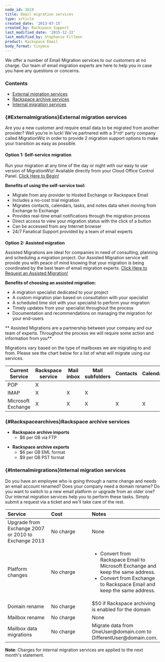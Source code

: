 ```yaml
---
node_id: 3619
title: Email migration services
type: article
created_date: '2013-07-15'
created_by: Rackspace Support
last_modified_date: '2015-12-22'
last_modified_by: Stephanie Fillmon
product: Rackspace Email
body_format: tinymce
---
```


We offer a number of Email Migration services to our customers at no
charge. Our team of email migration experts are here to help you in case
you have any questions or concerns.

### **Contents**

-   [External migration services](#Externalmigrations)
-   [Rackspace archive services](#Rackspacearchives)
-   [Internal migration services](#Internalmirgrations)

### **[](){#Externalmigrations}External migration services**

Are you a new customer and require email data to be migrated from
another provider? Well you&rsquo;re in luck! We've partnered with a 3^rd^
party company called MigrationWiz in order to provide 2 migration
support options to make your transition as easy as possible.

#### **Option 1: Self-service migration**

Run your migration at any time of the day or night with our easy to use
version of MigrationWiz! Available directly from your Cloud Office
Control Panel. [Click Here to
Begin!](https://cp.rackspace.com/Domains/Tools/Migrations)

**Benefits of using the self-service tool:**

-   Migrate from any provider to Hosted Exchange or Rackspace Email
-   Includes a no-cost trial migration
-   Migrates contacts, calendars, tasks, and notes data when moving from
    Exchange to Exchange
-   Provides real-time email notifications through the migration process
-   Direct access to view your migration status with the click of a
    button
-   Can be accessed from any Internet browser
-   24/7 Fanatical Support provided by a team of email experts

####
**Option 2: Assisted migration**

Assisted Migrations are ideal for companies in need of consulting,
planning and scheduling a migration project. Our Assisted Migration
service will provide you with peace of mind knowing that your migration
is being coordinated by the best team of email migration experts. [Click
Here to Request an Assisted
Migration!](https://cp.rackspace.com/Domains/Tools/Migrations/Assisted)

**Benefits of choosing an assisted migration:**

-   A migration specialist dedicated to your project
-   A custom migration plan based on consultation with your specialist
-   A scheduled time slot with your specialist to perform your migration
-   Timely updates from your specialist throughout the process
-   Documentation and recommendations on managing the migration for your
    end-users

\*\* Assisted Migrations are a partnership between your company and our
team of experts. Throughout the process we will require some action and
information from you\*\*

Migrations vary based on the type of mailboxes we are migrating to and
from. Please see the chart below for a list of what will migrate using
our services.

| Current Service    | Rackspace service | Mail inbox | Mail subfolders | Contacts | Calendar | Tasks | Notes |
|--------------------|-------------------|------------|-----------------|----------|----------|-------|-------|
| POP                | X                 |            |                 |          |          |       |       |
| IMAP               | X                 | X          | X               |          |          |       |       |
| Microsoft Exchange | X                 | X          | X               | X        | X        | X     | X     |





### **[](){#Rackspacearchives}Rackspace archive services**

-   **Rackspace archive imports**
    -   \$6 per GB via FTP

<!-- -->

-   **Rackspace archive exports**
    -   \$6 per GB EML format
    -   \$9 per GB PST format

### **[](){#Internalmirgrations}Internal migration services**

Do you have an employee who is going through a name change and needs an
email account renamed? Does your company need a domain rename? Do you
want to switch to a new email platform or upgrade from an older one? Our
internal migration services help you to perform these tasks. Simply
submit a request via a ticket and we'll take care of the rest.

<table>
<colgroup>
<col width="33%" />
<col width="33%" />
<col width="33%" />
</colgroup>
<thead>
<tr class="header">
<th align="left">Service</th>
<th align="left">Cost</th>
<th align="left">Notes</th>
</tr>
</thead>
<tbody>
<tr class="odd">
<td align="left">Upgrade from Exchange 2007 or 2010 to Exchange 2013</td>
<td align="left">No charge</td>
<td align="left">None</td>
</tr>
<tr class="even">
<td align="left">Platform changes</td>
<td align="left">No charge</td>
<td align="left"><ul>
<li>Convert from Rackspace Email to Microsoft Exchange and keep the same address.</li>
<li>Convert from Exchange to Rackspace Email and keep the same address.</li>
</ul></td>
</tr>
<tr class="odd">
<td align="left">Domain rename</td>
<td align="left">No charge</td>
<td align="left">$50 if Rackspace archiving is enabled for the domain</td>
</tr>
<tr class="even">
<td align="left">Mailbox rename</td>
<td align="left">No charge</td>
<td align="left">None</td>
</tr>
<tr class="odd">
<td align="left">Mailbox data migrations</td>
<td align="left">No charge</td>
<td align="left">Migrate data from OneUser@domain.com to DifferentUser@domain.com.</td>
</tr>
</tbody>
</table>

**Note**: Charges for internal migration services are applied to the
next month's statement.

